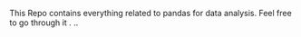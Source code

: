 This Repo contains everything related to pandas for data analysis. 
Feel free to go through it . ..
